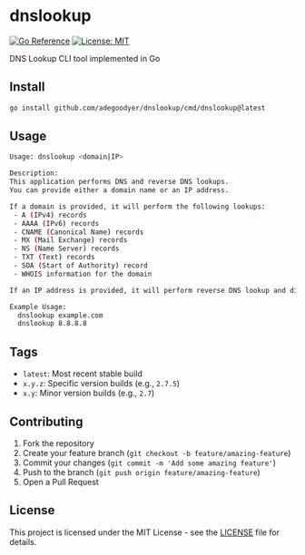 # dnslookup

[![Go Reference](https://pkg.go.dev/badge/github.com/adegoodyer/dnslookup.svg)](https://pkg.go.dev/github.com/adegoodyer/dnslookup)
[![License: MIT](https://img.shields.io/badge/License-MIT-yellow.svg)](https://opensource.org/licenses/MIT)

DNS Lookup CLI tool implemented in Go

## Install

```bash
go install github.com/adegoodyer/dnslookup/cmd/dnslookup@latest
```

## Usage
```bash
Usage: dnslookup <domain|IP>

Description:
This application performs DNS and reverse DNS lookups.
You can provide either a domain name or an IP address.

If a domain is provided, it will perform the following lookups:
 - A (IPv4) records
 - AAAA (IPv6) records
 - CNAME (Canonical Name) records
 - MX (Mail Exchange) records
 - NS (Name Server) records
 - TXT (Text) records
 - SOA (Start of Authority) record
 - WHOIS information for the domain

If an IP address is provided, it will perform reverse DNS lookup and display associated hostnames.

Example Usage:
  dnslookup example.com
  dnslookup 8.8.8.8
```

## Tags

- `latest`: Most recent stable build
- `x.y.z`: Specific version builds (e.g., `2.7.5`)
- `x.y`: Minor version builds (e.g., `2.7`)

## Contributing

1. Fork the repository
2. Create your feature branch (`git checkout -b feature/amazing-feature`)
3. Commit your changes (`git commit -m 'Add some amazing feature'`)
4. Push to the branch (`git push origin feature/amazing-feature`)
5. Open a Pull Request

## License

This project is licensed under the MIT License - see the [LICENSE](LICENSE) file for details.
